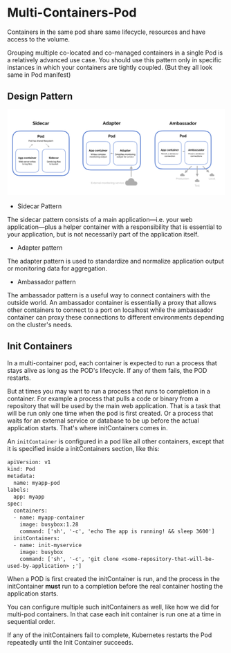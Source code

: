 # Multi-Containers-Pod

Containers in the same pod share same lifecycle, resources and have access to the volume.

Grouping multiple co-located and co-managed containers in a single Pod is a relatively advanced use case. You should use this pattern only in specific instances in which your containers are tightly coupled. (But they all look same in Pod manifest)

## Design Pattern

![patterns](../assets/image.png)

- Sidecar Pattern

The sidecar pattern consists of a main application—i.e. your web application—plus a helper container with a responsibility that is essential to your application, but is not necessarily part of the application itself.

- Adapter pattern

The adapter pattern is used to standardize and normalize application output or monitoring data for aggregation.

- Ambassador pattern

The ambassador pattern is a useful way to connect containers with the outside world. An ambassador container is essentially a proxy that allows other containers to connect to a port on localhost while the ambassador container can proxy these connections to different environments depending on the cluster's needs.

## Init Containers

In a multi-container pod, each container is expected to run a process that stays alive as long as the POD's lifecycle. If any of them fails, the POD restarts.

But at times you may want to run a process that runs to completion in a container. For example a process that pulls a code or binary from a repository that will be used by the main web application. That is a task that will be run only one time when the pod is first created. Or a process that waits for an external service or database to be up before the actual application starts. That's where initContainers comes in.

An `initContainer` is configured in a pod like all other containers, except that it is specified inside a initContainers section, like this:

```
apiVersion: v1
kind: Pod
metadata:
  name: myapp-pod
labels:
  app: myapp
spec:
  containers:
  - name: myapp-container
    image: busybox:1.28
    command: ['sh', '-c', 'echo The app is running! && sleep 3600']
  initContainers:
  - name: init-myservice
    image: busybox
    command: ['sh', '-c', 'git clone <some-repository-that-will-be-used-by-application> ;']

```

When a POD is first created the initContainer is run, and the process in the initContainer **must** run to a completion before the real container hosting the application starts.

You can configure multiple such initContainers as well, like how we did for multi-pod containers. In that case each init container is run one at a time in sequential order.

If any of the initContainers fail to complete, Kubernetes restarts the Pod repeatedly until the Init Container succeeds.
